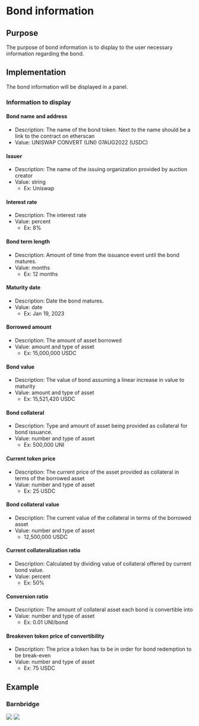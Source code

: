 # Bond information

## Purpose

The purpose of bond information is to display to the user necessary information regarding the bond.

## Implementation

The bond information will be displayed in a panel.

### Information to display

#### Bond name and address

- Description: The name of the bond token. Next to the name should be a link to the contract on etherscan
- Value: UNISWAP CONVERT (UNI) 07AUG2022 (USDC)

#### Issuer

- Description: The name of the issuing organization provided by auction creator
- Value: string
  - Ex: Uniswap

#### Interest rate

- Description: The interest rate
- Value: percent
  - Ex: 8%

#### Bond term length

- Description: Amount of time from the issuance event until the bond matures.
- Value: months
  - Ex: 12 months

#### Maturity date

- Description: Date the bond matures.
- Value: date
  - Ex: Jan 19, 2023

#### Borrowed amount

- Description: The amount of asset borrowed
- Value: amount and type of asset
  - Ex: 15,000,000 USDC

#### Bond value

- Description: The value of bond assuming a linear increase in value to maturity
- Value: amount and type of asset
  - Ex: 15,521,420 USDC

#### Bond collateral

- Description: Type and amount of asset being provided as collateral for bond issuance.
- Value: number and type of asset
  - Ex: 500,000 UNI

#### Current token price

- Description: The current price of the asset provided as collateral in terms of the borrowed asset
- Value: number and type of asset
  - Ex: 25 USDC

#### Bond collateral value

- Description: The current value of the collateral in terms of the borrowed asset
- Value: number and type of asset
  - 12,500,000 USDC

#### Current collateralization ratio

- Description: Calculated by dividing value of collateral offered by current bond value.
- Value: percent
  - Ex: 50%

#### Conversion ratio

- Description: The amount of collateral asset each bond is convertible into
- Value: number and type of asset
  - Ex: 0.01 UNI/bond

#### Breakeven token price of convertibility

- Description: The price a token has to be in order for bond redemption to be break-even
- Value: number and type of asset
  - Ex: 75 USDC

## Example

### Barnbridge

![](../../../../../spec/assets/barnbridge/bond_information.png) ![](../../../../../spec/assets/barnbridge/bond_information_large.png)
